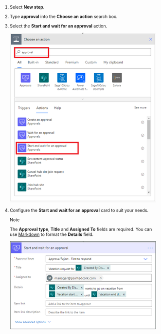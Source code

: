 1. Select **New step**.
1. Type **approval** into the **Choose an action** search box.
1. Select the **Start and wait for an approval** action.

    ![select the approvals action](media/modern-approvals/select-approvals.png)

1. Configure the **Start and wait for an approval** card to suit your needs.

     >[!NOTE] 
     > The **Approval type**,  **Title** and **Assigned To** fields are required.
     > You can use [Markdown](../approvals-markdown-support.md) to format the **Details** field.
     > 
     >

    ![configure the approval](media/modern-approvals/provide-approval-config-info.png)